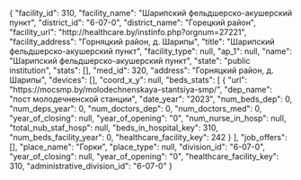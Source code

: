 {
    "facility_id": 310,
    "facility_name": "Шарипский фельдшерско-акушерский пункт",
    "district_id": "6-07-0",
    "district_name": "Горецкий район",
    "facility_url": "http:\/\/healthcare.by\/instinfo.php?orgnum=27221",
    "facility_address": "Горняцкий район, д. Шарипы",
    "title": "Шарипский фельдшерско-акушерский пункт",
    "facility_type": null,
    "ap_1": null,
    "name": "Шарипский фельдшерско-акушерский пункт",
    "state": "public institution",
    "stats": [],
    "med_id": 320,
    "address": "Горняцкий район, д. Шарипы",
    "devices": [],
    "coord_x_y": null,
    "beds_stats": [
        {
            "url": "https:\/\/mocsmp.by\/molodechnenskaya-stantsiya-smp\/",
            "dep_name": "пост молодечненской станции",
            "date_year": "2023",
            "num_beds_dep": 0,
            "num_deps_year": 0,
            "num_doctors_dep": 0,
            "num_doctors_med": 0,
            "year_of_closing": null,
            "year_of_opening": "0",
            "num_nurse_in_hosp": null,
            "total_nub_staf_hosp": null,
            "beds_in_hospital_key": 310,
            "num_beds_facility_year": 0,
            "healthcare_facility_key": 242
        }
    ],
    "job_offers": [],
    "place_name": "Горки",
    "place_type": null,
    "division_id": "6-07-0",
    "year_of_closing": null,
    "year_of_opening": "0",
    "healthcare_facility_key": 310,
    "administrative_division_id": "6-07-0"
}